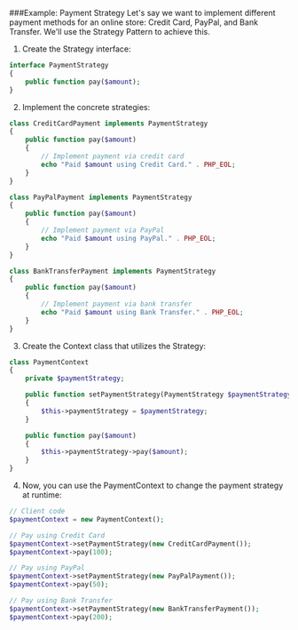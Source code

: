 ###Example: Payment Strategy
Let's say we want to implement different payment methods for an online store: Credit Card, PayPal, and Bank Transfer. We'll use the Strategy Pattern to achieve this.

1. Create the Strategy interface:
```php
interface PaymentStrategy
{
    public function pay($amount);
}

```

2. Implement the concrete strategies:
```php
class CreditCardPayment implements PaymentStrategy
{
    public function pay($amount)
    {
        // Implement payment via credit card
        echo "Paid $amount using Credit Card." . PHP_EOL;
    }
}

class PayPalPayment implements PaymentStrategy
{
    public function pay($amount)
    {
        // Implement payment via PayPal
        echo "Paid $amount using PayPal." . PHP_EOL;
    }
}

class BankTransferPayment implements PaymentStrategy
{
    public function pay($amount)
    {
        // Implement payment via bank transfer
        echo "Paid $amount using Bank Transfer." . PHP_EOL;
    }
}

```
3. Create the Context class that utilizes the Strategy:
```php
class PaymentContext
{
    private $paymentStrategy;

    public function setPaymentStrategy(PaymentStrategy $paymentStrategy)
    {
        $this->paymentStrategy = $paymentStrategy;
    }

    public function pay($amount)
    {
        $this->paymentStrategy->pay($amount);
    }
}

```
4. Now, you can use the PaymentContext to change the payment strategy at runtime:
```php
// Client code
$paymentContext = new PaymentContext();

// Pay using Credit Card
$paymentContext->setPaymentStrategy(new CreditCardPayment());
$paymentContext->pay(100);

// Pay using PayPal
$paymentContext->setPaymentStrategy(new PayPalPayment());
$paymentContext->pay(50);

// Pay using Bank Transfer
$paymentContext->setPaymentStrategy(new BankTransferPayment());
$paymentContext->pay(200);

```